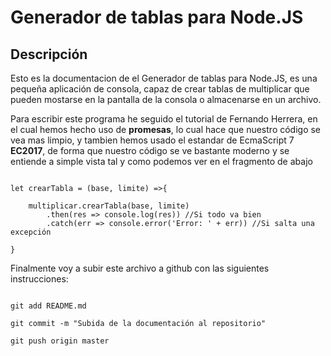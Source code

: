 # Generador de tablas para Node.JS

## Descripción

Esto es la documentacion de el Generador de tablas para Node.JS, es una pequeña aplicación de consola, capaz de crear tablas de multiplicar que pueden mostarse en la pantalla de la consola o almacenarse en un archivo.

Para escribir este programa he seguido el tutorial de Fernando Herrera, en el cual hemos hecho uso de **promesas**, lo cual hace que nuestro código se vea mas limpio, y tambien hemos usado el estandar de EcmaScript 7 **EC2017**, de forma que nuestro código se ve bastante moderno y se entiende a simple vista tal y como podemos ver en el fragmento de abajo

~~~

let crearTabla = (base, limite) =>{

    multiplicar.crearTabla(base, limite)
        .then(res => console.log(res)) //Si todo va bien
        .catch(err => console.error('Error: ' + err)) //Si salta una excepción

}

~~~

Finalmente voy a subir este archivo a github con las siguientes instrucciones:

~~~

git add README.md

git commit -m "Subida de la documentación al repositorio"

git push origin master

~~~
